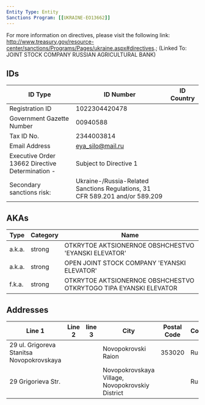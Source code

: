 ```yaml
---
Entity Type: Entity
Sanctions Program: [[UKRAINE-EO13662]]
---
```

For more information on directives, please visit the following link: http://www.treasury.gov/resource-center/sanctions/Programs/Pages/ukraine.aspx#directives.; (Linked To: JOINT STOCK COMPANY RUSSIAN AGRICULTURAL BANK)

## IDs
| ID Type | ID Number | ID Country |
|---------|-----------|------------|
| Registration ID | 1022304420478 |  |
| Government Gazette Number | 00940588 |  |
| Tax ID No. | 2344003814 |  |
| Email Address | eya_silo@mail.ru |  |
| Executive Order 13662 Directive Determination - | Subject to Directive 1 |  |
| Secondary sanctions risk: | Ukraine-/Russia-Related Sanctions Regulations, 31 CFR 589.201 and/or 589.209 |  |


## AKAs
| Type | Category | Name      | 
|------|----------|-----------|
| a.k.a. | strong | OTKRYTOE AKTSIONERNOE OBSHCHESTVO 'EYANSKI ELEVATOR' |
| a.k.a. | strong | OPEN JOINT STOCK COMPANY 'EYANSKI ELEVATOR' |
| f.k.a. | strong | OTKRYTOE AKTSIONERNOE OBSHCHESTVO OTKRYTOGO TIPA EYANSKI ELEVATOR |


## Addresses
| Line 1 | Line 2 | line 3 | City | Postal Code| Country | 
|--------|--------|--------|------|------------|---------|
| 29 ul. Grigoreva Stanitsa Novopokrovskaya |  |  | Novopokrovski Raion | 353020 | Russia |
| 29 Grigorieva Str. |  |  | Novopokrovskaya Village, Novopokrovskiy District |  | Russia |

